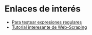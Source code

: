 # Enlaces de interés

* [Para testear expresiones regulares](https://regex101.com/)
* [Tutorial interesante de Web-Scraping](https://www.dataquest.io/blog/web-scraping-beautifulsoup/)